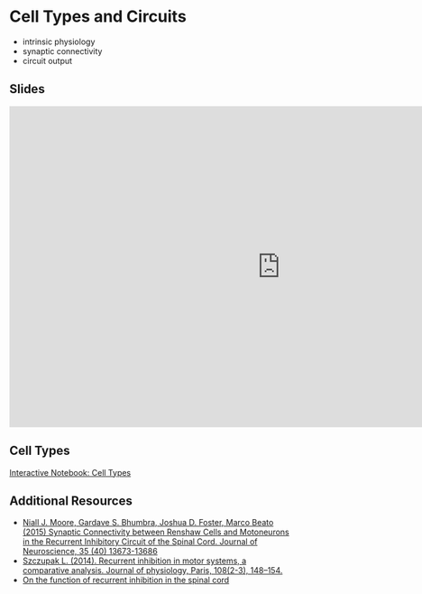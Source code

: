 # Cell Types and Circuits

- intrinsic physiology
- synaptic connectivity
- circuit output

## Slides

<iframe src="https://docs.google.com/presentation/d/e/2PACX-1vT2201TkGjTIdGkR7suHmTAt_3Wu1ATGqt19NXg60UpEdgkxIyI-yzSMrL44UwrmmKnwPuiyIknb4Ae/embed?" frameborder="0" width="960" height="569" allowfullscreen="true" mozallowfullscreen="true" webkitallowfullscreen="true"></iframe>


## Cell Types

<!-- <iframe src="https://drive.google.com/file/d/1RRugwcUWa80mYAWo_MR6yWhg6PR5EQcrYlXVIIvOWec/preview" width="640" height="480" allow="autoplay"></iframe> -->

[Interactive Notebook: Cell Types](../executable/NotebookColab_CellTypes_InquiryAndAnalysis)

## Additional Resources

- [Niall J. Moore, Gardave S. Bhumbra, Joshua D. Foster, Marco Beato (2015) Synaptic Connectivity between Renshaw Cells and Motoneurons in the Recurrent Inhibitory Circuit of the Spinal Cord. Journal of Neuroscience, 35 (40) 13673-13686](https://doi.org/10.1523/JNEUROSCI.2541-15.2015)
- [Szczupak L. (2014). Recurrent inhibition in motor systems, a comparative analysis. Journal of physiology, Paris, 108(2-3), 148–154.](https://doi.org/10.1016/j.jphysparis.2014.05.004)
- [On the function of recurrent inhibition in the spinal cord](https://doi.org/10.1007/bf00237722)
